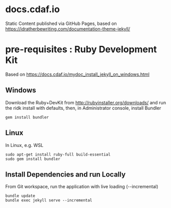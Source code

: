 # docs.cdaf.io

Static Content published via GitHub Pages, based on https://idratherbewriting.com/documentation-theme-jekyll/

# pre-requisites : Ruby Development Kit

Based on https://docs.cdaf.io/mydoc_install_jekyll_on_windows.html

## Windows

Download the Ruby+DevKit from http://rubyinstaller.org/downloads/ and run the ridk install with defaults, then, in Administrator console, install Bundler

    gem install bundler

## Linux

In Linux, e.g. WSL

    sudo apt-get install ruby-full build-essential
    sudo gem install bundler

## Install Dependencies and run Locally

From Git workspace, run the application with live loading (--incremental)

    bundle update
    bundle exec jekyll serve --incremental
    